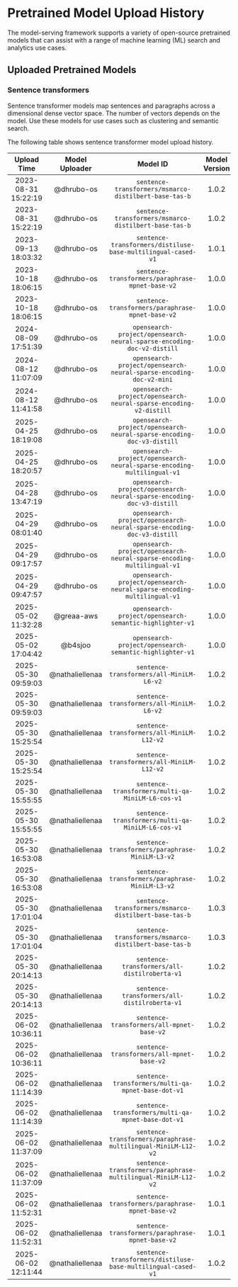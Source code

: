# Pretrained Model Upload History

The model-serving framework supports a variety of open-source pretrained models that can assist with a range of machine learning (ML) search and analytics use cases. 


## Uploaded Pretrained Models


### Sentence transformers

Sentence transformer models map sentences and paragraphs across a dimensional dense vector space. The number of vectors depends on the model. Use these models for use cases such as clustering and semantic search. 

The following table shows sentence transformer model upload history.

[//]: # (This may be the most platform independent comment)

|Upload Time|Model Uploader|Model ID|Model Version|Model Format|Embedding Dimension|Pooling Mode|Workflow Run ID|
| :---: | :---: | :---: | :---: | :---: | :---: | :---: | :---: |
|2023-08-31 15:22:19|@dhrubo-os|`sentence-transformers/msmarco-distilbert-base-tas-b`|1.0.2|ONNX|N/A|N/A|6042401385|
|2023-08-31 15:22:19|@dhrubo-os|`sentence-transformers/msmarco-distilbert-base-tas-b`|1.0.2|TORCH_SCRIPT|N/A|N/A|6042401385|
|2023-09-13 18:03:32|@dhrubo-os|`sentence-transformers/distiluse-base-multilingual-cased-v1`|1.0.1|TORCH_SCRIPT|N/A|N/A|6178024517|
|2023-10-18 18:06:15|@dhrubo-os|`sentence-transformers/paraphrase-mpnet-base-v2`|1.0.0|ONNX|N/A|N/A|6568285400|
|2023-10-18 18:06:15|@dhrubo-os|`sentence-transformers/paraphrase-mpnet-base-v2`|1.0.0|TORCH_SCRIPT|N/A|N/A|6568285400|
|2024-08-09 17:51:39|@dhrubo-os|`opensearch-project/opensearch-neural-sparse-encoding-doc-v2-distill`|1.0.0|TORCH_SCRIPT|N/A|N/A|10327490564|
|2024-08-12 11:07:09|@dhrubo-os|`opensearch-project/opensearch-neural-sparse-encoding-doc-v2-mini`|1.0.0|TORCH_SCRIPT|N/A|N/A|10355999630|
|2024-08-12 11:41:58|@dhrubo-os|`opensearch-project/opensearch-neural-sparse-encoding-v2-distill`|1.0.0|TORCH_SCRIPT|N/A|N/A|10357363209|
|2025-04-25 18:19:08|@dhrubo-os|`opensearch-project/opensearch-neural-sparse-encoding-doc-v3-distill`|1.0.0|TORCH_SCRIPT|N/A|N/A|14676042870|
|2025-04-25 18:20:57|@dhrubo-os|`opensearch-project/opensearch-neural-sparse-encoding-multilingual-v1`|1.0.0|TORCH_SCRIPT|N/A|N/A|14676058951|
|2025-04-28 13:47:19|@dhrubo-os|`opensearch-project/opensearch-neural-sparse-encoding-doc-v3-distill`|1.0.0|TORCH_SCRIPT|N/A|N/A|14717220025|
|2025-04-29 08:01:40|@dhrubo-os|`opensearch-project/opensearch-neural-sparse-encoding-doc-v3-distill`|1.0.0|TORCH_SCRIPT|N/A|N/A|14731866286|
|2025-04-29 09:17:57|@dhrubo-os|`opensearch-project/opensearch-neural-sparse-encoding-multilingual-v1`|1.0.0|TORCH_SCRIPT|N/A|N/A|14735281093|
|2025-04-29 09:47:57|@dhrubo-os|`opensearch-project/opensearch-neural-sparse-encoding-multilingual-v1`|1.0.0|TORCH_SCRIPT|N/A|N/A|14736463349|
|2025-05-02 11:32:28|@greaa-aws|`opensearch-project/opensearch-semantic-highlighter-v1`|1.0.0|TORCH_SCRIPT|N/A|N/A|14800941154|
|2025-05-02 17:04:42|@b4sjoo|`opensearch-project/opensearch-semantic-highlighter-v1`|1.0.0|TORCH_SCRIPT|N/A|N/A|14805266405|
|2025-05-30 09:59:03|@nathaliellenaa|`sentence-transformers/all-MiniLM-L6-v2`|1.0.2|ONNX|384|N/A|15351603020|
|2025-05-30 09:59:03|@nathaliellenaa|`sentence-transformers/all-MiniLM-L6-v2`|1.0.2|TORCH_SCRIPT|384|N/A|15351603020|
|2025-05-30 15:25:54|@nathaliellenaa|`sentence-transformers/all-MiniLM-L12-v2`|1.0.2|ONNX|384|N/A|15356713966|
|2025-05-30 15:25:54|@nathaliellenaa|`sentence-transformers/all-MiniLM-L12-v2`|1.0.2|TORCH_SCRIPT|384|N/A|15356713966|
|2025-05-30 15:55:55|@nathaliellenaa|`sentence-transformers/multi-qa-MiniLM-L6-cos-v1`|1.0.2|ONNX|384|N/A|15357100839|
|2025-05-30 15:55:55|@nathaliellenaa|`sentence-transformers/multi-qa-MiniLM-L6-cos-v1`|1.0.2|TORCH_SCRIPT|384|N/A|15357100839|
|2025-05-30 16:53:08|@nathaliellenaa|`sentence-transformers/paraphrase-MiniLM-L3-v2`|1.0.2|ONNX|384|N/A|15357388760|
|2025-05-30 16:53:08|@nathaliellenaa|`sentence-transformers/paraphrase-MiniLM-L3-v2`|1.0.2|TORCH_SCRIPT|384|N/A|15357388760|
|2025-05-30 17:01:04|@nathaliellenaa|`sentence-transformers/msmarco-distilbert-base-tas-b`|1.0.3|ONNX|768|N/A|15357013638|
|2025-05-30 17:01:04|@nathaliellenaa|`sentence-transformers/msmarco-distilbert-base-tas-b`|1.0.3|TORCH_SCRIPT|768|N/A|15357013638|
|2025-05-30 20:14:13|@nathaliellenaa|`sentence-transformers/all-distilroberta-v1`|1.0.2|ONNX|768|N/A|15359494756|
|2025-05-30 20:14:13|@nathaliellenaa|`sentence-transformers/all-distilroberta-v1`|1.0.2|TORCH_SCRIPT|768|N/A|15359494756|
|2025-06-02 10:36:11|@nathaliellenaa|`sentence-transformers/all-mpnet-base-v2`|1.0.2|ONNX|768|N/A|15398728362|
|2025-06-02 10:36:11|@nathaliellenaa|`sentence-transformers/all-mpnet-base-v2`|1.0.2|TORCH_SCRIPT|768|N/A|15398728362|
|2025-06-02 11:14:39|@nathaliellenaa|`sentence-transformers/multi-qa-mpnet-base-dot-v1`|1.0.2|ONNX|768|N/A|15399027789|
|2025-06-02 11:14:39|@nathaliellenaa|`sentence-transformers/multi-qa-mpnet-base-dot-v1`|1.0.2|TORCH_SCRIPT|768|N/A|15399027789|
|2025-06-02 11:37:09|@nathaliellenaa|`sentence-transformers/paraphrase-multilingual-MiniLM-L12-v2`|1.0.2|ONNX|384|N/A|15399888661|
|2025-06-02 11:37:09|@nathaliellenaa|`sentence-transformers/paraphrase-multilingual-MiniLM-L12-v2`|1.0.2|TORCH_SCRIPT|384|N/A|15399888661|
|2025-06-02 11:52:31|@nathaliellenaa|`sentence-transformers/paraphrase-mpnet-base-v2`|1.0.1|ONNX|768|N/A|15400188136|
|2025-06-02 11:52:31|@nathaliellenaa|`sentence-transformers/paraphrase-mpnet-base-v2`|1.0.1|TORCH_SCRIPT|768|N/A|15400188136|
|2025-06-02 12:11:44|@nathaliellenaa|`sentence-transformers/distiluse-base-multilingual-cased-v1`|1.0.2|TORCH_SCRIPT|512|N/A|15400467060|